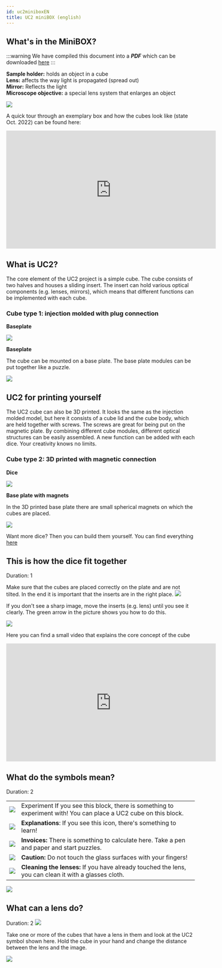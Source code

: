 ```yaml
---
id: uc2miniboxEN
title: UC2 miniBOX (english)
---
```




## What's in the MiniBOX?

:::warning
We have compiled this document into a ***PDF*** which can be downloaded <a href="/MINIBOX/Manual_Corebox_EM.pdf" target="_blank" >here</a>
:::

**Sample holder:** holds an object in a cube\
**Lens:** affects the way light is propagated (spread out)\
**Mirror:** Reflects the light\
**Microscope objective:** a special lens system that enlarges an object

![](../IMAGES/MINIBOXNEW/5.png)

A quick tour through an exemplary box and how the cubes look like (state Oct. 2022) can be found here:

<iframe width="560" height="315" src="https://www.youtube.com/embed/NZZ6n620eV0" title="YouTube video player" frameborder="0" allow="accelerometer; autoplay; clipboard-write; encrypted-media; gyroscope; picture-in-picture" allowfullscreen></iframe>


## What is UC2?

The core element of the UC2 project is a simple cube.
The cube consists of two halves and houses a sliding insert.
The insert can hold various optical components (e.g. lenses, mirrors), which means that different functions can be implemented with each cube.

### Cube type 1: injection molded with plug connection

**Baseplate**

![](../IMAGES/MINIBOX/2.png)

**Baseplate**

The cube can be mounted on a base plate. The base plate modules can be put together like a puzzle.

![](../IMAGES/MINIBOX/4.png)

## UC2 for printing yourself

The UC2 cube can also be 3D printed. It looks the same as the injection molded model, but here it consists of a cube lid and the cube body, which are held together with screws. The screws are great for being put on the magnetic plate. By combining different cube modules, different optical structures can be easily assembled. A new function can be added with each dice. Your creativity knows no limits.

### Cube type 2: 3D printed with magnetic connection

**Dice**

![](../IMAGES/MINIBOX/4.png)

**Base plate with magnets**

In the 3D printed base plate there are small spherical magnets on which the cubes are placed.

![](../IMAGES/MINIBOX/5.png)

Want more dice? Then you can build them yourself. You can find everything [here](https://github.com/openUC2/UC2-GIT)



## This is how the dice fit together
Duration: 1

Make sure that the cubes are placed correctly on the plate and are not tilted. In the end it is important that the inserts are in the right place.
![](../IMAGES/MINIBOX/6.png)


If you don't see a sharp image, move the inserts (e.g. lens) until you see it clearly. The green arrow in the picture shows you how to do this.

![](../IMAGES/MINIBOX/7.png)

Here you can find a small video that explains the core concept of the cube

<iframe width="560" height="315" src="https://www.youtube.com/embed/Yl0lgNJu_AQ" title="YouTube video player" frameborder="0" allow="accelerometer; autoplay; clipboard-write; encrypted-media; gyroscope; picture-in-picture" allowfullscreen></iframe>


## What do the symbols mean?
Duration: 2

|||
|----|-----|  
|![](../IMAGES/MINIBOX/I1.png)  |Experiment If you see this block, there is something to experiment with! You can place a UC2 cube on this block. |
| ![](../IMAGES/MINIBOX/I2.png) |**Explanations**: If you see this icon, there's something to learn! |
|![](../IMAGES/MINIBOX/I3.png)|**Invoices:** There is something to calculate here. Take a pen and paper and start puzzles. |
|![](../IMAGES/MINIBOX/I4.png)|**Caution:** Do not touch the glass surfaces with your fingers! |
|![](../IMAGES/MINIBOX/I5.png)|**Cleaning the lenses:** If you have already touched the lens, you can clean it with a glasses cloth. |

![](../IMAGES/MINIBOX/I6.png)


## What can a lens do?
Duration: 2
![](../IMAGES/MINIBOX/I1.png)

Take one or more of the cubes that have a lens in them and look at the UC2 symbol shown here. Hold the cube in your hand and change the distance between the lens and the image.

![](../IMAGES/MINIBOXNEW/11.png)
